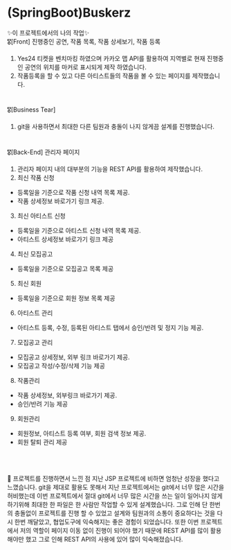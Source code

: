 # (SpringBoot)Buskerz

✨이 프로젝트에서의 나의 작업✨ <br>
🎖[Front] 진행중인 공연, 작품 목록, 작품 상세보기, 작품 등록
1. Yes24 티켓을 벤치마킹 하였으며 카카오 맵 API를 활용하여 지역별로 현재 진행중인 공연의 위치를 마커로 표시되게 제작 하였습니다. <br>
2. 작품등록을 할 수 있고 다른 아티스트들의 작품을 볼 수 있는 페이지를 제작했습니다. 
#
🎖[Business Tear]
1. git을 사용하면서 최대한 다른 팀원과 충돌이 나지 않게끔 설계를 진행했습니다.
#
🎖[Back-End] 관리자 페이지
1. 관리자 페이지 내의 대부분의 기능을 REST API를 활용하여 제작했습니다.
2. 최신 작품 신청
 - 등록일을 기준으로 작품 신청 내역 목록 제공.
 - 작품 상세정보 바로가기 링크 제공.
3. 최신 아티스트 신청
 - 등록일을 기준으로 아티스트 신청 내역 목록 제공.
 - 아티스트 상세정보 바로가기 링크 제공
4. 최신 모집공고
 - 등록일을 기준으로 모집공고 목록 제공
5. 최신 회원
 - 등록일을 기준으로 회원 정보 목록 제공
6. 아티스트 관리
 - 아티스트 등록, 수정, 등록된 아티스트 탭에서 승인/반려 및 정지 기능 제공.
7. 모집공고 관리
 - 모집공고 상세정보, 외부 링크 바로가기 제공.
 - 모집공고 작성/수정/삭제 기능 제공
8. 작품관리
 - 작품 상세정보, 외부링크 바로가기 제공.
 - 승인/반려 기능 제공
9. 회원관리
 - 회원정보, 아티스트 등록 여부, 회원 검색 정보 제공.
 - 회원 탈퇴 관리 제공
 ##
 <br><br>
 🌳 프로젝트를 진행하면서 느낀 점
 지난 JSP 프로젝트에 비하면 엄청난 성장을 했다고 느꼈습니다. git을 제대로 활용도 못해서 지난 프로젝트에서는 git에서 너무 많은 시간을 허비했는데
 이번 프로젝트에서 절대 git에서 너무 많은 시간을 쓰는 일이 일어나지 않게 하기위해 최대한 한 파일은 한 사람만 작업할 수 있게 설계했습니다.
 그로 인해 단 한번의 충돌없이 프로젝트를 진행 할 수 있었고 설계와 팀원과의 소통이 중요하다는 것을 다시 한번 깨달았고, 협업도구에 익숙해지는 좋은 경험이 되었습니다.
 또한 이번 프로젝트에서 저의 역할이 페이지 이동 없이 진행이 되어야 했기 때문에 REST API를 많이 활용해야만 했고 그로 인해 REST API의 사용에 있어 많이 익숙해졌습니다.
 
